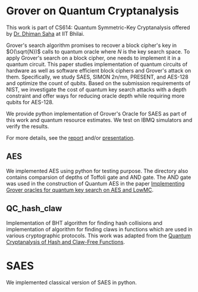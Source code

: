 # Grover on Quantum Cryptanalysis

This work is part of CS614: Quantum Symmetric-Key Cryptanalysis offered by [Dr. Dhiman Saha](http://dhimans.in/) at IIT Bhilai.

Grover's search algorithm promises to recover a block cipher's key in $O(\sqrt{N})$ calls to quantum oracle where $N$ is the key search space. To apply Grover's search on a block cipher, one needs to implement it in a quantum circuit. This paper studies implementation of quantum circuits of hardware as well as software efficient block ciphers and Grover's attack on them. Specifically, we study SAES, SIMON 2n/mn, PRESENT, and AES-128 and optimize the count of qubits. Based on the submission requirements of NIST, we investigate the cost of quantum key search attacks with a depth constraint and offer ways for reducing oracle depth while requiring more qubits for AES-128.

We provide python implementation of Grover's Oracle for SAES as part of this work and quantum resource estimates. We test on IBMQ simulators and verify the results.

For more details, see the [report](https://github.com/Gopal-Dahale/QSKC-Grover/blob/main/quantum_grover_applications.pdf) and/or [presentation](https://github.com/Gopal-Dahale/QSKC-Grover/blob/main/quantum_grover_applications_presentation.pdf).

## AES

We implemented AES using python for testing purpose. The directory also contains comparsion of depths of Toffoli gate and AND gate. The AND gate was used in the construction of Quantum AES in the paper [Implementing Grover oracles for quantum key search on AES and LowMC](https://eprint.iacr.org/2019/1146.pdf).

## QC_hash_claw

Implementation of BHT algorithm for finding hash collisions and implementation of algorithm for finding claws in functions which are used in various cryptographic protocols. This work was adapted from the [Quantum Cryptanalysis of Hash and Claw-Free Functions](https://dl.acm.org/doi/pdf/10.1145/261342.261346).

# SAES

We implemented classical version of SAES in python.

